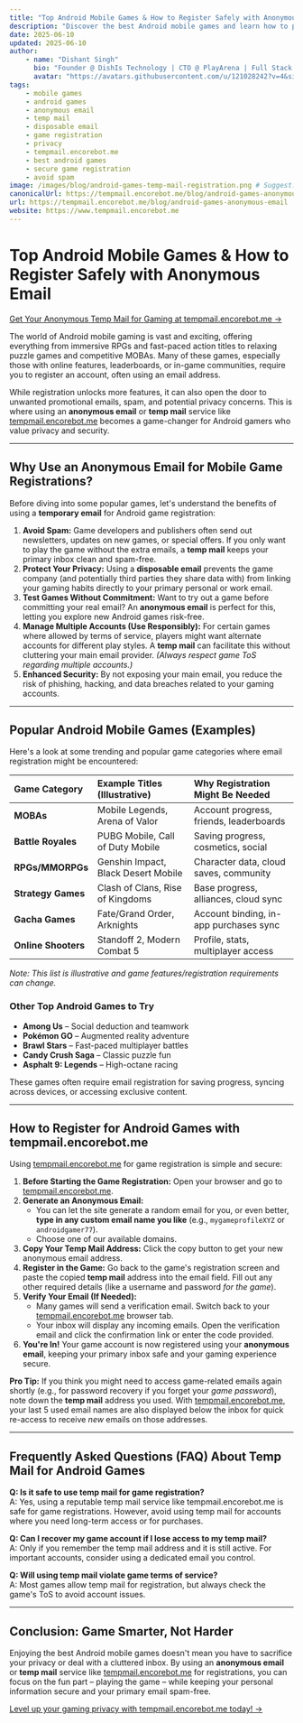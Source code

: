 ```yaml
---
title: "Top Android Mobile Games & How to Register Safely with Anonymous Email"
description: "Discover the best Android mobile games and learn how to protect your privacy by registering with an anonymous temporary email from tempmail.encorebot.me. Avoid spam, secure your data, and enjoy gaming safely."
date: 2025-06-10
updated: 2025-06-10
author:
    - name: "Dishant Singh"
      bio: "Founder @ DishIs Technology | CTO @ PlayArena | Full Stack & Python Developer | ML/ DL Developer | Problem Solver | Math & Science Teacher"
      avatar: "https://avatars.githubusercontent.com/u/121028242?v=4&size=64"
tags:
    - mobile games
    - android games
    - anonymous email
    - temp mail
    - disposable email
    - game registration
    - privacy
    - tempmail.encorebot.me
    - best android games
    - secure game registration
    - avoid spam
image: /images/blog/android-games-temp-mail-registration.png # Suggest: Android logo, game controllers, email shield
canonicalUrl: https://tempmail.encorebot.me/blog/android-games-anonymous-email
url: https://tempmail.encorebot.me/blog/android-games-anonymous-email
website: https://www.tempmail.encorebot.me
---
```


# Top Android Mobile Games & How to Register Safely with Anonymous Email

[Get Your Anonymous Temp Mail for Gaming at tempmail.encorebot.me →](https://www.tempmail.encorebot.me)

The world of Android mobile gaming is vast and exciting, offering everything from immersive RPGs and fast-paced action titles to relaxing puzzle games and competitive MOBAs. Many of these games, especially those with online features, leaderboards, or in-game communities, require you to register an account, often using an email address.

While registration unlocks more features, it can also open the door to unwanted promotional emails, spam, and potential privacy concerns. This is where using an **anonymous email** or **temp mail** service like [tempmail.encorebot.me](https://www.tempmail.encorebot.me) becomes a game-changer for Android gamers who value privacy and security.

---

## Why Use an Anonymous Email for Mobile Game Registrations?

Before diving into some popular games, let's understand the benefits of using a **temporary email** for Android game registration:

1.  **Avoid Spam:** Game developers and publishers often send out newsletters, updates on new games, or special offers. If you only want to play the game without the extra emails, a **temp mail** keeps your primary inbox clean and spam-free.
2.  **Protect Your Privacy:** Using a **disposable email** prevents the game company (and potentially third parties they share data with) from linking your gaming habits directly to your primary personal or work email.
3.  **Test Games Without Commitment:** Want to try out a game before committing your real email? An **anonymous email** is perfect for this, letting you explore new Android games risk-free.
4.  **Manage Multiple Accounts (Use Responsibly):** For certain games where allowed by terms of service, players might want alternate accounts for different play styles. A **temp mail** can facilitate this without cluttering your main email provider. *(Always respect game ToS regarding multiple accounts.)*
5.  **Enhanced Security:** By not exposing your main email, you reduce the risk of phishing, hacking, and data breaches related to your gaming accounts.

---

## Popular Android Mobile Games (Examples)

Here's a look at some trending and popular game categories where email registration might be encountered:

| Game Category         | Example Titles (Illustrative)      | Why Registration Might Be Needed         |
| :-------------------- | :--------------------------------- | :--------------------------------------- |
| **MOBAs**             | Mobile Legends, Arena of Valor     | Account progress, friends, leaderboards  |
| **Battle Royales**    | PUBG Mobile, Call of Duty Mobile   | Saving progress, cosmetics, social       |
| **RPGs/MMORPGs**      | Genshin Impact, Black Desert Mobile | Character data, cloud saves, community   |
| **Strategy Games**    | Clash of Clans, Rise of Kingdoms   | Base progress, alliances, cloud sync   |
| **Gacha Games**       | Fate/Grand Order, Arknights        | Account binding, in-app purchases sync |
| **Online Shooters**   | Standoff 2, Modern Combat 5        | Profile, stats, multiplayer access     |

*Note: This list is illustrative and game features/registration requirements can change.*

### Other Top Android Games to Try

- **Among Us** – Social deduction and teamwork
- **Pokémon GO** – Augmented reality adventure
- **Brawl Stars** – Fast-paced multiplayer battles
- **Candy Crush Saga** – Classic puzzle fun
- **Asphalt 9: Legends** – High-octane racing

These games often require email registration for saving progress, syncing across devices, or accessing exclusive content.

---

## How to Register for Android Games with tempmail.encorebot.me

Using [tempmail.encorebot.me](https://www.tempmail.encorebot.me) for game registration is simple and secure:

1.  **Before Starting the Game Registration:** Open your browser and go to [tempmail.encorebot.me](https://www.tempmail.encorebot.me).
2.  **Generate an Anonymous Email:**
    *   You can let the site generate a random email for you, or even better, **type in any custom email name you like** (e.g., `mygameprofileXYZ` or `androidgamer77`).
    *   Choose one of our available domains.
3.  **Copy Your Temp Mail Address:** Click the copy button to get your new anonymous email address.
4.  **Register in the Game:** Go back to the game's registration screen and paste the copied **temp mail** address into the email field. Fill out any other required details (like a username and password *for the game*).
5.  **Verify Your Email (If Needed):**
    *   Many games will send a verification email. Switch back to your [tempmail.encorebot.me](https://www.tempmail.encorebot.me) browser tab.
    *   Your inbox will display any incoming emails. Open the verification email and click the confirmation link or enter the code provided.
6.  **You're In!** Your game account is now registered using your **anonymous email**, keeping your primary inbox safe and your gaming experience secure.

**Pro Tip:** If you think you might need to access game-related emails again shortly (e.g., for password recovery if you forget your *game password*), note down the **temp mail** address you used. With [tempmail.encorebot.me](https://www.tempmail.encorebot.me), your last 5 used email names are also displayed below the inbox for quick re-access to receive *new* emails on those addresses.

---

## Frequently Asked Questions (FAQ) About Temp Mail for Android Games

**Q: Is it safe to use temp mail for game registration?**  
A: Yes, using a reputable temp mail service like tempmail.encorebot.me is safe for game registrations. However, avoid using temp mail for accounts where you need long-term access or for purchases.

**Q: Can I recover my game account if I lose access to my temp mail?**  
A: Only if you remember the temp mail address and it is still active. For important accounts, consider using a dedicated email you control.

**Q: Will using temp mail violate game terms of service?**  
A: Most games allow temp mail for registration, but always check the game's ToS to avoid account issues.

---

## Conclusion: Game Smarter, Not Harder

Enjoying the best Android mobile games doesn't mean you have to sacrifice your privacy or deal with a cluttered inbox. By using an **anonymous email** or **temp mail** service like [tempmail.encorebot.me](https://www.tempmail.encorebot.me) for registrations, you can focus on the fun part – playing the game – while keeping your personal information secure and your primary email spam-free.

[Level up your gaming privacy with tempmail.encorebot.me today! →](https://www.tempmail.encorebot.me)